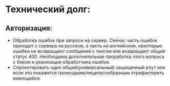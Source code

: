 # Технический долг:

## Авторизация:

* Обработка ошибок при запросе на сервер. Сейчас часть ошибок приходит с сервера на русском, а часть на английском, некоторые ошибки не возвращают сообщения с тексом или возвращают общий статус 400. Необходима дополнительная проработка этого вопроса с бэком и реализация обработчика ошибок.
* Спроектировать один общий(универсальный) защищенный роут или если это покажется громоздким/нецелесообразным отрефакторить имеющийся.

